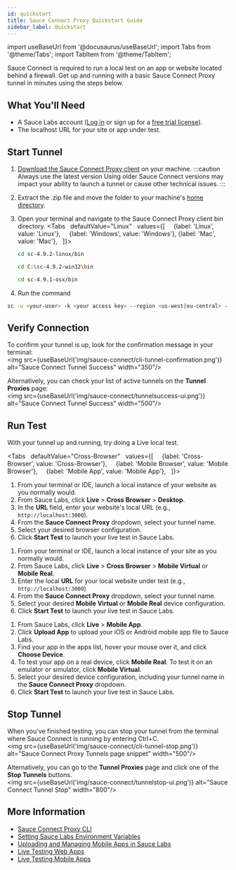 ```yaml
---
id: quickstart
title: Sauce Connect Proxy Quickstart Guide
sidebar_label: Quickstart
---
```


import useBaseUrl from '@docusaurus/useBaseUrl';
import Tabs from '@theme/Tabs';
import TabItem from '@theme/TabItem';

Sauce Connect is required to run a local test on an app or website located behind a firewall. Get up and running with a basic Sauce Connect Proxy tunnel in minutes using the steps below.

## What You'll Need

- A Sauce Labs account ([Log in](https://accounts.saucelabs.com/am/XUI/#login/) or sign up for a [free trial license](https://saucelabs.com/sign-up)).
- The localhost URL for your site or app under test.

## Start Tunnel

1. [Download the Sauce Connect Proxy client](/secure-connections/sauce-connect/installation/#downloading-sauce-connect-proxy) on your machine.
   :::caution Always use the latest version
   Using older Sauce Connect versions may impact your ability to launch a tunnel or cause other technical issues.
   :::
2. Extract the .zip file and move the folder to your machine's [home directory](https://en.wikipedia.org/wiki/Home_directory).
3. Open your terminal and navigate to the Sauce Connect Proxy client bin directory.
   <Tabs
     defaultValue="Linux"
     values={[
       {label: 'Linux', value: 'Linux'},
       {label: 'Windows', value: 'Windows'},
       {label: 'Mac', value: 'Mac'},
     ]}>

   <TabItem value="Linux">

   ```bash
   cd sc-4.9.2-linux/bin
   ```

   </TabItem>
   <TabItem value="Windows">

   ```bash
   cd C:\sc-4.9.2-win32\bin
   ```

   </TabItem>
   <TabItem value="Mac">

   ```bash
   cd sc-4.9.1-osx/bin
   ```

   </TabItem>
   </Tabs>
4. Run the command

```bash
sc -u <your-user> -k <your access key> --region <us-west|eu-central> --tunnel-name your_tunnel_name
```

## Verify Connection

To confirm your tunnel is up, look for the confirmation message in your terminal:<br/><img src={useBaseUrl('img/sauce-connect/cli-tunnel-confirmation.png')} alt="Sauce Connect Tunnel Success" width="350"/>

Alternatively, you can check your list of active tunnels on the **Tunnel Proxies** page:<br/><img src={useBaseUrl('img/sauce-connect/tunnelsuccess-ui.png')} alt="Sauce Connect Tunnel Success" width="500"/>

## Run Test

With your tunnel up and running, try doing a Live <!--or Automated--> local test.

<Tabs
  defaultValue="Cross-Browser"
  values={[
    {label: 'Cross-Browser', value: 'Cross-Browser'},
    {label: 'Mobile Browser', value: 'Mobile Browser'},
    {label: 'Mobile App', value: 'Mobile App'},
  ]}>

<TabItem value="Cross-Browser">

1. From your terminal or IDE, launch a local instance of your website as you normally would.
2. From Sauce Labs, click **Live** > **Cross Browser** > **Desktop**.
3. In the **URL** field, enter your website's local URL (e.g., `http://localhost:3000`).
4. From the **Sauce Connect Proxy** dropdown, select your tunnel name.
5. Select your desired browser configuration.
6. Click **Start Test** to launch your live test in Sauce Labs.

</TabItem>
<TabItem value="Mobile Browser">

1. From your terminal or IDE, launch a local instance of your site as you normally would.
2. From Sauce Labs, click **Live** > **Cross Browser** > **Mobile Virtual** or **Mobile Real**.
3. Enter the local **URL** for your local website under test (e.g., `http://localhost:3000`)
4. From the **Sauce Connect Proxy** dropdown, select your tunnel name.
5. Select your desired **Mobile Virtual** or **Mobile Real** device configuration.
6. Click **Start Test** to launch your live test in Sauce Labs.

</TabItem>
<TabItem value="Mobile App">

1. From Sauce Labs, click **Live** > **Mobile App**.
2. Click **Upload App** to upload your iOS or Android mobile app file to Sauce Labs.
3. Find your app in the apps list, hover your mouse over it, and click **Choose Device**.
4. To test your app on a real device, click **Mobile Real**. To test it on an emulator or simulator, click **Mobile Virtual**.
5. Select your desired device configuration, including your tunnel name in the **Sauce Connect Proxy** dropdown.
6. Click **Start Test** to launch your live test in Sauce Labs.

</TabItem>
</Tabs>

## Stop Tunnel

When you've finished testing, you can stop your tunnel from the terminal where Sauce Connect is running by entering Ctrl+C.<br/><img src={useBaseUrl('img/sauce-connect/cli-tunnel-stop.png')} alt="Sauce Connect Proxy Tunnels page snippet" width="500"/>

Alternatively, you can go to the **Tunnel Proxies** page and click one of the **Stop Tunnels** buttons.<br/><img src={useBaseUrl('img/sauce-connect/tunnelstop-ui.png')} alt="Sauce Connect Tunnel Stop" width="800"/>

## More Information

- [Sauce Connect Proxy CLI](/dev/cli/sauce-connect-proxy/)
- [Setting Sauce Labs Environment Variables](/secure-connections/sauce-connect/setup-configuration/environment-variables/)
- [Uploading and Managing Mobile Apps in Sauce Labs](/mobile-apps/app-storage)
- [Live Testing Web Apps](/web-apps/live-testing/live-cross-browser-testing/)
- [Live Testing Mobile Apps](/mobile-apps/live-testing/live-mobile-app-testing/)
